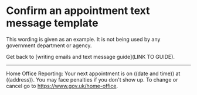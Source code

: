 # Confirm an appointment text message template

This wording is given as an example. It is not being used by any government department or agency.

Get back to [writing emails and text message guide](LINK TO GUIDE). 

***

Home Office Reporting: Your next appointment is on ((date and time)) at ((address)). You may face penalties if you don't show up. To change or cancel go to https://www.gov.uk/home-office.
